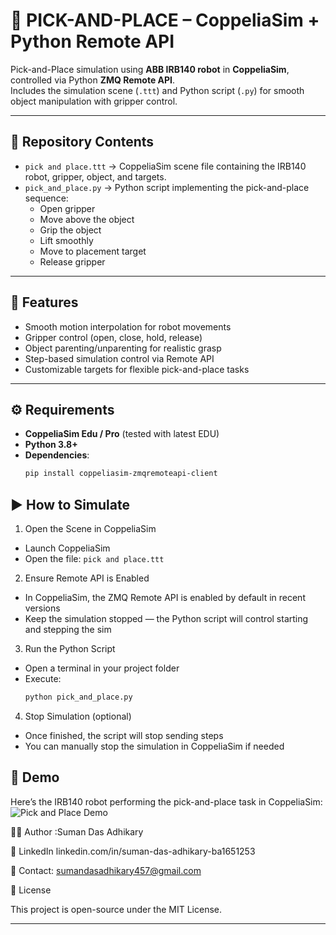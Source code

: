 
# 🤖 PICK-AND-PLACE – CoppeliaSim + Python Remote API

Pick-and-Place simulation using **ABB IRB140 robot** in **CoppeliaSim**, controlled via Python **ZMQ Remote API**.  
Includes the simulation scene (`.ttt`) and Python script (`.py`) for smooth object manipulation with gripper control.

---

## 📂 Repository Contents
- `pick and place.ttt` → CoppeliaSim scene file containing the IRB140 robot, gripper, object, and targets.
- `pick_and_place.py` → Python script implementing the pick-and-place sequence:
  - Open gripper
  - Move above the object
  - Grip the object
  - Lift smoothly
  - Move to placement target
  - Release gripper

---

## 🚀 Features
- Smooth motion interpolation for robot movements
- Gripper control (open, close, hold, release)
- Object parenting/unparenting for realistic grasp
- Step-based simulation control via Remote API
- Customizable targets for flexible pick-and-place tasks

---

## ⚙️ Requirements
- **CoppeliaSim Edu / Pro** (tested with latest EDU)
- **Python 3.8+**
- **Dependencies**:
  ```bash
  pip install coppeliasim-zmqremoteapi-client
  ````

## ▶️ How to Simulate

 1. Open the Scene in CoppeliaSim 
   - Launch CoppeliaSim 
   - Open the file: `pick and place.ttt`

 2. Ensure Remote API is Enabled 
   - In CoppeliaSim, the ZMQ Remote API is enabled by default in recent versions  
   - Keep the simulation stopped — the Python script will control starting and stepping the sim

 3. Run the Python Script
   - Open a terminal in your project folder  
   - Execute:  
     ```bash
     python pick_and_place.py
     ```

 4. Stop Simulation (optional) 
   - Once finished, the script will stop sending steps  
   - You can manually stop the simulation in CoppeliaSim if needed

## 📸 Demo

Here’s the IRB140 robot performing the pick-and-place task in CoppeliaSim:
  ![Pick and Place Demo](photo.png)


👨‍💻 Author :Suman Das Adhikary


🔗 LinkedIn
 linkedin.com/in/suman-das-adhikary-ba1651253

📧 Contact: sumandasadhikary457@gmail.com



📜 License

This project is open-source under the MIT License.


---

